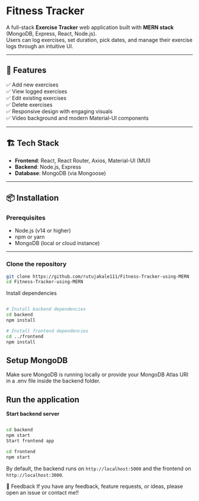 # Fitness Tracker 

A full-stack **Exercise Tracker** web application built with **MERN stack** (MongoDB, Express, React, Node.js).  
Users can log exercises, set duration, pick dates, and manage their exercise logs through an intuitive UI.

---

## 🚀 Features

✅ Add new exercises  
✅ View logged exercises  
✅ Edit existing exercises  
✅ Delete exercises  
✅ Responsive design with engaging visuals  
✅ Video background and modern Material-UI components  

---

## 🏗️ Tech Stack

- **Frontend**: React, React Router, Axios, Material-UI (MUI)  
- **Backend**: Node.js, Express  
- **Database**: MongoDB (via Mongoose)  

---

## 📦 Installation

### Prerequisites

- Node.js (v14 or higher)
- npm or yarn
- MongoDB (local or cloud instance)

---

### Clone the repository

```bash
git clone https://github.com/rutujakale111/Fitness-Tracker-using-MERN
cd Fitness-Tracker-using-MERN

```

Install dependencies
```bash

# Install backend dependencies
cd backend
npm install

# Install frontend dependencies
cd ../frontend
npm install
```

## Setup MongoDB
Make sure MongoDB is running locally
or
provide your MongoDB Atlas URI in a .env file inside the backend folder.

## Run the application
**Start backend server**
```bash

cd backend
npm start
Start frontend app

cd frontend
npm start
```
By default, the backend runs on ```http://localhost:5000``` and the frontend on ```http://localhost:3000```.

💬 Feedback
If you have any feedback, feature requests, or ideas,
please open an issue or contact me!!
